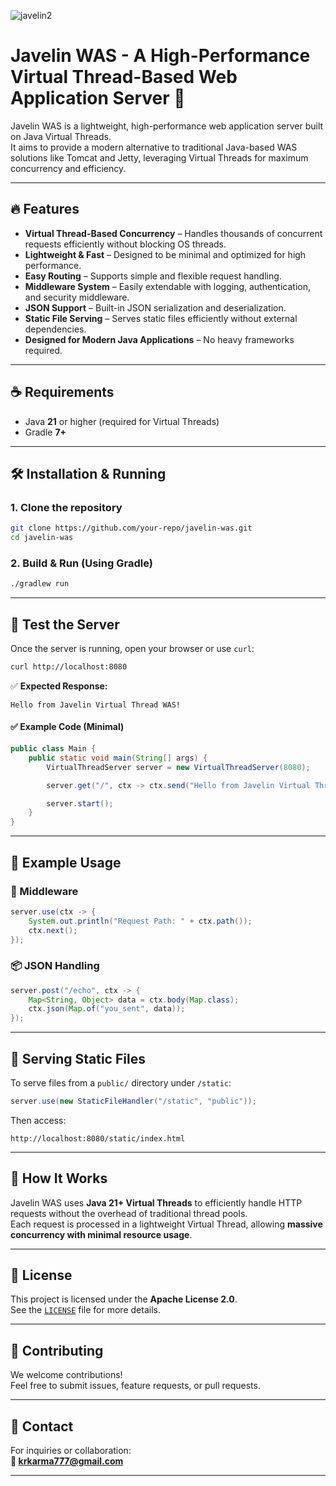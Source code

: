 ![javelin2](https://github.com/user-attachments/assets/d776bd23-ce8b-4e39-86c9-49621821c46e)

# Javelin WAS - A High-Performance Virtual Thread-Based Web Application Server 🚀

Javelin WAS is a lightweight, high-performance web application server built on Java Virtual Threads.  
It aims to provide a modern alternative to traditional Java-based WAS solutions like Tomcat and Jetty, leveraging Virtual Threads for maximum concurrency and efficiency.

---

## 🔥 Features
- **Virtual Thread-Based Concurrency** – Handles thousands of concurrent requests efficiently without blocking OS threads.
- **Lightweight & Fast** – Designed to be minimal and optimized for high performance.
- **Easy Routing** – Supports simple and flexible request handling.
- **Middleware System** – Easily extendable with logging, authentication, and security middleware.
- **JSON Support** – Built-in JSON serialization and deserialization.
- **Static File Serving** – Serves static files efficiently without external dependencies.
- **Designed for Modern Java Applications** – No heavy frameworks required.

---

## ☕ Requirements
- Java **21** or higher (required for Virtual Threads)
- Gradle **7+**

---

## 🛠️ Installation & Running

### 1. Clone the repository
```sh
git clone https://github.com/your-repo/javelin-was.git
cd javelin-was
```

### 2. Build & Run (Using Gradle)
```sh
./gradlew run
```

---

## 🚀 Test the Server

Once the server is running, open your browser or use `curl`:

```sh
curl http://localhost:8080
```

✅ **Expected Response:**
```
Hello from Javelin Virtual Thread WAS!
```

#### ✅ Example Code (Minimal)
```java
public class Main {
    public static void main(String[] args) {
        VirtualThreadServer server = new VirtualThreadServer(8080);

        server.get("/", ctx -> ctx.send("Hello from Javelin Virtual Thread WAS!"));

        server.start();
    }
}
```

---

## 🧪 Example Usage

### 🧩 Middleware
```java
server.use(ctx -> {
    System.out.println("Request Path: " + ctx.path());
    ctx.next();
});
```

### 📦 JSON Handling
```java
server.post("/echo", ctx -> {
    Map<String, Object> data = ctx.body(Map.class);
    ctx.json(Map.of("you_sent", data));
});
```

---

## 📁 Serving Static Files
To serve files from a `public/` directory under `/static`:

```java
server.use(new StaticFileHandler("/static", "public"));
```

Then access:
```
http://localhost:8080/static/index.html
```

---

## 🧠 How It Works

Javelin WAS uses **Java 21+ Virtual Threads** to efficiently handle HTTP requests without the overhead of traditional thread pools.  
Each request is processed in a lightweight Virtual Thread, allowing **massive concurrency with minimal resource usage**.

---

## 📜 License
This project is licensed under the **Apache License 2.0**.  
See the [`LICENSE`](LICENSE) file for more details.

---

## 👥 Contributing
We welcome contributions!  
Feel free to submit issues, feature requests, or pull requests.

---

## 📧 Contact
For inquiries or collaboration:  
**📩 krkarma777@gmail.com**

---
